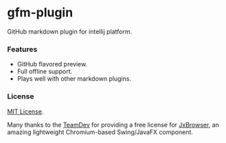 # gfm-plugin
GitHub markdown plugin for intellij platform.

### Features

*   GitHub flavored preview.
*   Full offline support.
*   Plays well with other markdown plugins.

### License

[MIT License](http://opensource.org/licenses/mit-license.php).

Many thanks to the [TeamDev](http://www.teamdev.com) for providing a free license for [JxBrowser](http://www.teamdev.com/jxbrowser), an amazing lightweight Chromium-based Swing/JavaFX component.
